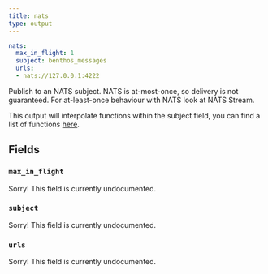 ```yaml
---
title: nats
type: output
---
```


```yaml
nats:
  max_in_flight: 1
  subject: benthos_messages
  urls:
  - nats://127.0.0.1:4222
```

Publish to an NATS subject. NATS is at-most-once, so delivery is not guaranteed.
For at-least-once behaviour with NATS look at NATS Stream.

This output will interpolate functions within the subject field, you
can find a list of functions [here](../config_interpolation.md#functions).

## Fields

### `max_in_flight`

Sorry! This field is currently undocumented.

### `subject`

Sorry! This field is currently undocumented.

### `urls`

Sorry! This field is currently undocumented.

